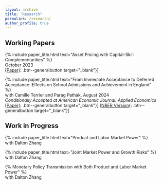 ```yaml
---
layout: archive
title: "Research"
permalink: /research/
author_profile: true
---
```


<!--## Refereed Publications-->

## Working Papers

{% include paper_title.html text="Asset Pricing with Capital-Skill Complementarities" %} <br>
October 2023 <br>
[[Paper](https://ren-kevin.github.io/files/working_papers/second_year_paper/prelim_draft_20230801.pdf){: .btn--generalbutton  target="_blank"}]

{% include paper_title.html text="From Immediate Acceptance to Deferred Acceptance: Effects on School Admissions and Achievement in England" %} <br>
with Camille Terrier and Parag Pathak, August 2024  <br>
*Conditionally Accepted at American Economic Journal: Applied Economics* <br>
[[Paper](https://ren-kevin.github.io/files/working_papers/fpf_ban/DRAFT.pdf){: .btn--generalbutton  target="_blank"}]
[[NBER Version](https://www.nber.org/papers/w29600){: .btn--generalbutton  target="_blank"}]

## Work in Progress

{% include paper_title.html text="Product and Labor Market Power" %} <br>
with Dalton Zhang

{% include paper_title.html text="Joint Market Power and Growth Risks" %} <br>
with Dalton Zhang

{% Monetary Policy Transmission with Both Product and Labor Market Power" %} <br>
with Dalton Zhang

<!-- {% if author.googlescholar %}
  You can also find my articles on <u><a href="{{author.googlescholar}}">my Google Scholar profile</a>.</u>
{% endif %}

{% include base_path %}

{% for post in site.publications reversed %}
  {% include archive-single.html %}
{% endfor %} -->
